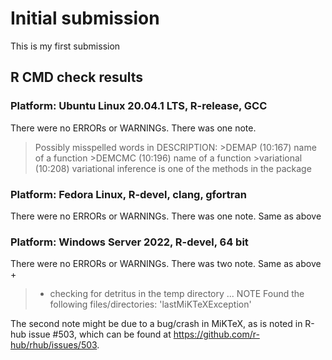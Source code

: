 # Initial submission
This is my first submission

## R CMD check results
### Platform:	Ubuntu Linux 20.04.1 LTS, R-release, GCC
There were no ERRORs or WARNINGs. There was one note.
  >Possibly misspelled words in DESCRIPTION:
    >DEMAP (10:167)
    name of a function
    >DEMCMC (10:196)
    name of a function
    >variational (10:208)
    variational inference is one of the methods in the package

### Platform:	Fedora Linux, R-devel, clang, gfortran
There were no ERRORs or WARNINGs. There was one note.
Same as above

### Platform:	Windows Server 2022, R-devel, 64 bit
There were no ERRORs or WARNINGs. There was two note.
Same as above + 
> * checking for detritus in the temp directory ... NOTE
Found the following files/directories:
  'lastMiKTeXException'

The second note might be due to a bug/crash in MiKTeX, as is noted in R-hub issue #503, which can be found at https://github.com/r-hub/rhub/issues/503.
